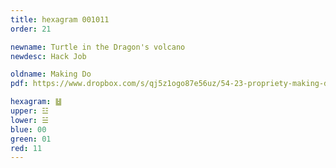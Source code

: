 ```yaml
---
title: hexagram 001011
order: 21

newname: Turtle in the Dragon's volcano
newdesc: Hack Job

oldname: Making Do
pdf: https://www.dropbox.com/s/qj5z1ogo87e56uz/54-23-propriety-making-do.pdf?dl=0

hexagram: ䷵
upper: ☳
lower: ☱
blue: 00
green: 01
red: 11
---
```

